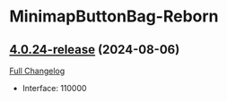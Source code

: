 # MinimapButtonBag-Reborn

## [4.0.24-release](https://github.com/pereira-a/MBB/tree/4.0.24-release) (2024-08-06)
[Full Changelog](https://github.com/pereira-a/MBB/commits/4.0.24-release) 

- Interface: 110000  
